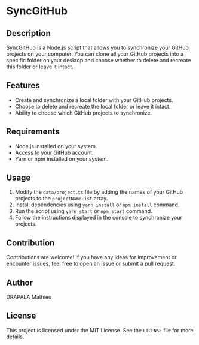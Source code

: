 # SyncGitHub

## Description
SyncGitHub is a Node.js script that allows you to synchronize your GitHub projects on your computer. You can clone all your GitHub projects into a specific folder on your desktop and choose whether to delete and recreate this folder or leave it intact.

## Features
- Create and synchronize a local folder with your GitHub projects.
- Choose to delete and recreate the local folder or leave it intact.
- Ability to choose which GitHub projects to synchronize.

## Requirements
- Node.js installed on your system.
- Access to your GitHub account.
- Yarn or npm installed on your system.

## Usage
1. Modify the `data/project.ts` file by adding the names of your GitHub projects to the `projectNameList` array.
2. Install dependencies using `yarn install` or `npm install` command.
3. Run the script using `yarn start` or `npm start` command.
4. Follow the instructions displayed in the console to synchronize your projects.

## Contribution
Contributions are welcome! If you have any ideas for improvement or encounter issues, feel free to open an issue or submit a pull request.

## Author
DRAPALA Mathieu

## License
This project is licensed under the MIT License. See the `LICENSE` file for more details.
